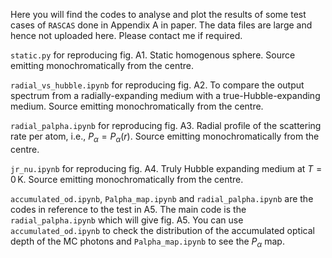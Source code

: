 Here you will find the codes to analyse and plot the results of some test cases of `RASCAS` done in Appendix A in paper. The data files are large and hence not uploaded here. Please contact me if required. 

`static.py` for reproducing fig. A1. Static homogenous sphere. Source emitting monochromatically from the centre. 

`radial_vs_hubble.ipynb` for reproducing fig. A2. To compare the output spectrum from a radially-expanding medium with a true-Hubble-expanding medium. Source emitting monochromatically from the centre.

`radial_palpha.ipynb` for reproducing fig. A3. Radial profile of the scattering rate per atom, i.e., $`P_{\alpha}=P_{\alpha}(r)`$. Source emitting monochromatically from the centre.

`jr_nu.ipynb` for reproducing fig. A4. Truly Hubble expanding medium at $`T = 0\,`$K. Source emitting monochromatically from the centre.

`accumulated_od.ipynb`, `Palpha_map.ipynb` and `radial_palpha.ipynb` are the codes in reference to the test in A5. The main code is  the `radial_palpha.ipynb` which will give fig. A5. You can use `accumulated_od.ipynb` to check the distribution of the accumulated optical depth of the MC photons and `Palpha_map.ipynb` to see the $`P_{\alpha}`$ map.
